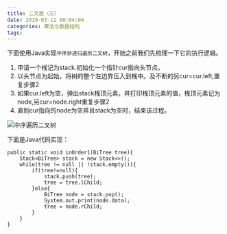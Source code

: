 ```yaml
---
title: 二叉数（三）
date: 2019-03-11 00:04:04
categories: 算法与数据结构
tags:
---
```


下面使用Java实现``中序非递归遍历二叉树``，开始之前我们先梳理一下它的执行逻辑。

1. 申请一个桟记为stack.初始化一个指针cur指向头节点。
2. 以头节点为起始，将树的整个左边界压入到桟中。及不断的另cur=cur.left,重复步骤2
3. 如果cur.left为空，弹出stack桟顶元素，并打印桟顶元素的值，桟顶元素记为node,另cur=node.right重复步骤2
4. 直到cur指向的node为空并且stack为空时，结束该过程。

![中序遍历二叉树](https://ws1.sinaimg.cn/large/0066vfZIly1g0wzxo8jnjg30cv080hdt.gif)

下面是Java代码实现：

```
public static void inOrder1(BiTree tree){
    Stack<BiTree> stack = new Stack<>();
    while(tree != null || !stack.empty()){
        if(tree!=null){
            stack.push(tree);
            tree = tree.lChild;
        }else{
            BiTree node = stack.pop();
            System.out.print(node.data);
            tree = node.rChild;
        }
    }
}
```